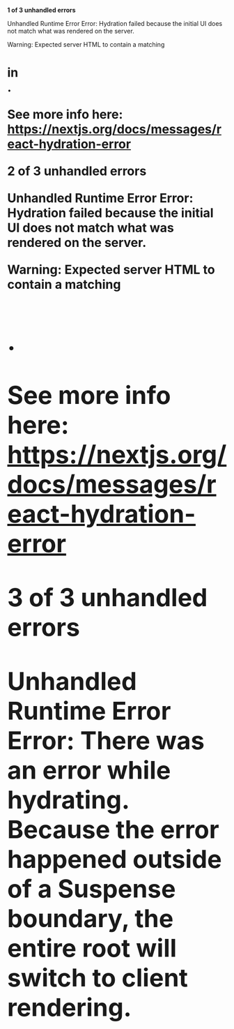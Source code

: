 **1 of 3 unhandled errors**

Unhandled Runtime Error
Error: Hydration failed because the initial UI does not match what was rendered on the server.

Warning: Expected server HTML to contain a matching <h1> in <div>.

See more info here: https://nextjs.org/docs/messages/react-hydration-error

2 of 3 unhandled errors

Unhandled Runtime Error
Error: Hydration failed because the initial UI does not match what was rendered on the server.

Warning: Expected server HTML to contain a matching <h1> <div>.

See more info here: https://nextjs.org/docs/messages/react-hydration-error

3 of 3 unhandled errors

Unhandled Runtime Error
Error: There was an error while hydrating. Because the error happened outside of a Suspense boundary, the entire root will switch to client rendering.
